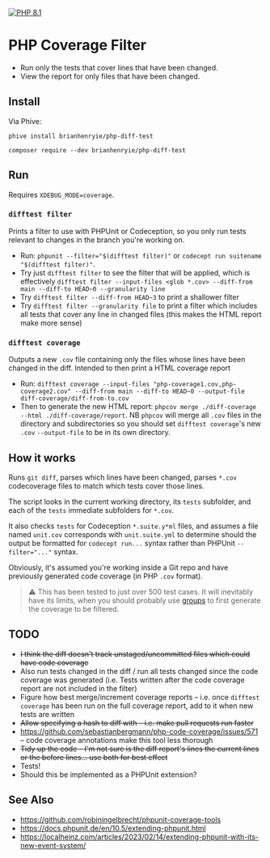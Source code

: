 [![PHP 8.1](https://img.shields.io/badge/PHP-8.1-8892BF.svg?logo=php)](https://php.net)

# PHP Coverage Filter

* Run only the tests that cover lines that have been changed.
* View the report for only files that have been changed. 

## Install

Via Phive:

```
phive install brianhenryie/php-diff-test
```

```
composer require --dev brianhenryie/php-diff-test
```

## Run

Requires `XDEBUG_MODE=coverage`.

### `difftest filter` 

Prints a filter to use with PHPUnit or Codeception, so you only run tests relevant to changes in the branch you're working on.

* Run: `phpunit --filter="$(difftest filter)"` or `codecept run suitename "$(difftest filter)"`.
* Try just `difftest filter` to see the filter that will be applied, which is effectively `difftest filter --input-files <glob *.cov> --diff-from main --diff-to HEAD~0 --granularity line`
* Try `difftest filter --diff-from HEAD~3` to print a shallower filter
* Try `difftest filter --granularity file` to print a filter which includes all tests that cover any line in changed files (this makes the HTML report make more sense)

### `difftest coverage`

Outputs a new `.cov` file containing only the files whose lines have been changed in the diff. Intended to then print a HTML coverage report

* Run: `difftest coverage --input-files "php-coverage1.cov,php-coverage2.cov" --diff-from main --diff-to HEAD~0 --output-file diff-coverage/diff-from-to.cov`
* Then to generate the new HTML report: `phpcov merge ./diff-coverage --html ./diff-coverage/report`. NB `phpcov` will merge all `.cov` files in the directory and subdirectories so you should set `difftest coverage`'s new `.cov` `--output-file` to be in its own directory.

## How it works

Runs `git diff`, parses which lines have been changed, parses `*.cov` codecoverage files to match which tests cover those lines.

The script looks in the current working directory, its `tests` subfolder, and each of the `tests` immediate subfolders for `*.cov`.

It also checks `tests` for Codeception `*.suite.y*ml` files, and assumes a file named `unit.cov` corresponds with `unit.suite.yml` to determine should the output be formatted for `codecept run...` syntax rather than PHPUnit `--filter="..."` syntax.

Obviously, it's assumed you're working inside a Git repo and have previously generated code coverage (in PHP `.cov` format).

> ⚠️ This has been tested to just over 500 test cases. It will inevitably have its limits, when you should probably use [groups](https://docs.phpunit.de/en/10.5/annotations.html#group) to first generate the coverage to be filtered.

## TODO

* ~~I think the diff doesn't track unstaged/uncommitted files which could have code coverage~~
* Also run tests changed in the diff / run all tests changed since the code coverage was generated (i.e. Tests written after the code coverage report are not included in the filter)
* Figure how best merge/increment coverage reports – i.e. once `difftest coverage` has been run on the full coverage report, add to it when new tests are written
* ~~Allow specifying a hash to diff with – i.e. make pull requests run faster~~
* https://github.com/sebastianbergmann/php-code-coverage/issues/571 – code coverage annotations make this tool less thorough 
* ~~Tidy up the code – I'm not sure is the diff report's lines the current lines or the before lines... use both for best effect~~
* Tests!
* Should this be implemented as a PHPUnit extension?

## See Also

* https://github.com/robiningelbrecht/phpunit-coverage-tools
* https://docs.phpunit.de/en/10.5/extending-phpunit.html
* https://localheinz.com/articles/2023/02/14/extending-phpunit-with-its-new-event-system/
